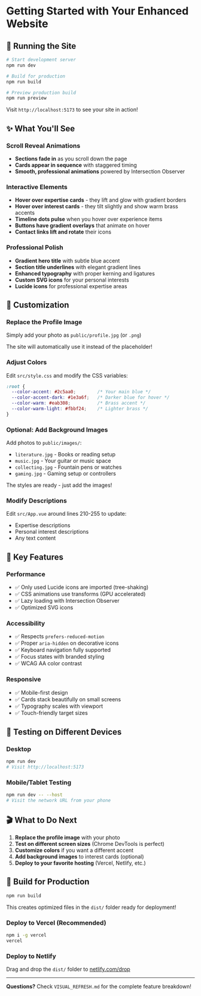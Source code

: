 # Getting Started with Your Enhanced Website

## 🚀 Running the Site

```bash
# Start development server
npm run dev

# Build for production
npm run build

# Preview production build
npm run preview
```

Visit `http://localhost:5173` to see your site in action!

## ✨ What You'll See

### Scroll Reveal Animations
- **Sections fade in** as you scroll down the page
- **Cards appear in sequence** with staggered timing
- **Smooth, professional animations** powered by Intersection Observer

### Interactive Elements
- **Hover over expertise cards** - they lift and glow with gradient borders
- **Hover over interest cards** - they tilt slightly and show warm brass accents
- **Timeline dots pulse** when you hover over experience items
- **Buttons have gradient overlays** that animate on hover
- **Contact links lift and rotate** their icons

### Professional Polish
- **Gradient hero title** with subtle blue accent
- **Section title underlines** with elegant gradient lines
- **Enhanced typography** with proper kerning and ligatures
- **Custom SVG icons** for your personal interests
- **Lucide icons** for professional expertise areas

## 🎨 Customization

### Replace the Profile Image
Simply add your photo as `public/profile.jpg` (or `.png`)

The site will automatically use it instead of the placeholder!

### Adjust Colors
Edit `src/style.css` and modify the CSS variables:

```css
:root {
  --color-accent: #2c5aa0;        /* Your main blue */
  --color-accent-dark: #1e3a6f;   /* Darker blue for hover */
  --color-warm: #eab308;          /* Brass accent */
  --color-warm-light: #fbbf24;    /* Lighter brass */
}
```

### Optional: Add Background Images
Add photos to `public/images/`:
- `literature.jpg` - Books or reading setup
- `music.jpg` - Your guitar or music space
- `collecting.jpg` - Fountain pens or watches
- `gaming.jpg` - Gaming setup or controllers

The styles are ready - just add the images!

### Modify Descriptions
Edit `src/App.vue` around lines 210-255 to update:
- Expertise descriptions
- Personal interest descriptions
- Any text content

## 🎯 Key Features

### Performance
- ✅ Only used Lucide icons are imported (tree-shaking)
- ✅ CSS animations use transforms (GPU accelerated)
- ✅ Lazy loading with Intersection Observer
- ✅ Optimized SVG icons

### Accessibility
- ✅ Respects `prefers-reduced-motion`
- ✅ Proper `aria-hidden` on decorative icons
- ✅ Keyboard navigation fully supported
- ✅ Focus states with branded styling
- ✅ WCAG AA color contrast

### Responsive
- ✅ Mobile-first design
- ✅ Cards stack beautifully on small screens
- ✅ Typography scales with viewport
- ✅ Touch-friendly target sizes

## 📱 Testing on Different Devices

### Desktop
```bash
npm run dev
# Visit http://localhost:5173
```

### Mobile/Tablet Testing
```bash
npm run dev -- --host
# Visit the network URL from your phone
```

## 🎬 What to Do Next

1. **Replace the profile image** with your photo
2. **Test on different screen sizes** (Chrome DevTools is perfect)
3. **Customize colors** if you want a different accent
4. **Add background images** to interest cards (optional)
5. **Deploy to your favorite hosting** (Vercel, Netlify, etc.)

## 🔧 Build for Production

```bash
npm run build
```

This creates optimized files in the `dist/` folder ready for deployment!

### Deploy to Vercel (Recommended)
```bash
npm i -g vercel
vercel
```

### Deploy to Netlify
Drag and drop the `dist/` folder to [netlify.com/drop](https://app.netlify.com/drop)

---

**Questions?** Check `VISUAL_REFRESH.md` for the complete feature breakdown!
